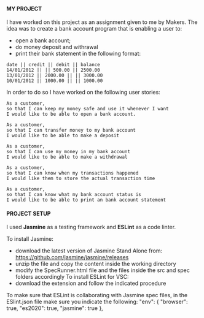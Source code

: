 
#### MY PROJECT
I have worked on this project as an assignment given to me by Makers.
The idea was to create a bank account program that is enabling a user to:
- open a bank account;
- do money deposit and withrawal 
- print their bank statement in the following format:
```
date || credit || debit || balance
14/01/2012 || || 500.00 || 2500.00
13/01/2012 || 2000.00 || || 3000.00
10/01/2012 || 1000.00 || || 1000.00
```

In order to do so I have worked on the following user stories:
```
As a customer,
so that I can keep my money safe and use it whenever I want
I would like to be able to open a bank account.
```
```
As a customer, 
so that I can transfer money to my bank account
I would like to be able to make a deposit
```
```
As a customer,
so that I can use my money in my bank account
I would like to be able to make a withdrawal
```
```
As a customer,
so that I can know when my transactions happened
I would like them to store the actual transaction time
```
```
As a customer,
so that I can know what my bank account status is
I would like to be able to print an bank account statement
```

#### PROJECT SETUP
I used **Jasmine** as a testing framework and **ESLint** as a code linter.

To install Jasmine:
- download the latest version of Jasmine Stand Alone from: https://github.com/jasmine/jasmine/releases 
- unzip the file and copy the content inside the working directory
- modify the SpecRunner.html file and the files inside the src and spec folders accordingly
To install ESLint for VSC:
- download the extension and follow the indicated procedure

To make sure that ESLint is collaborating with Jasmine spec files, in the ESlint.json file make sure you indicate the following:
    "env": {
        "browser": true,
        "es2020": true,
        "jasmine": true
    },




